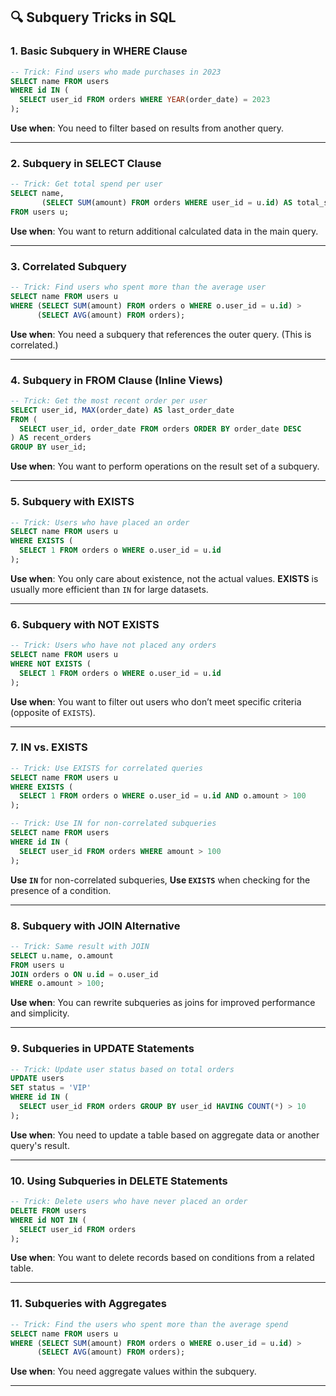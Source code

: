 ## 🔍 **Subquery Tricks in SQL**

### 1. **Basic Subquery in WHERE Clause**

```sql
-- Trick: Find users who made purchases in 2023
SELECT name FROM users
WHERE id IN (
  SELECT user_id FROM orders WHERE YEAR(order_date) = 2023
);
```

**Use when**: You need to filter based on results from another query.

---

### 2. **Subquery in SELECT Clause**

```sql
-- Trick: Get total spend per user
SELECT name,
       (SELECT SUM(amount) FROM orders WHERE user_id = u.id) AS total_spent
FROM users u;
```

**Use when**: You want to return additional calculated data in the main query.

---

### 3. **Correlated Subquery**

```sql
-- Trick: Find users who spent more than the average user
SELECT name FROM users u
WHERE (SELECT SUM(amount) FROM orders o WHERE o.user_id = u.id) > 
      (SELECT AVG(amount) FROM orders);
```

**Use when**: You need a subquery that references the outer query. (This is correlated.)

---

### 4. **Subquery in FROM Clause (Inline Views)**

```sql
-- Trick: Get the most recent order per user
SELECT user_id, MAX(order_date) AS last_order_date
FROM (
  SELECT user_id, order_date FROM orders ORDER BY order_date DESC
) AS recent_orders
GROUP BY user_id;
```

**Use when**: You want to perform operations on the result set of a subquery.

---

### 5. **Subquery with EXISTS**

```sql
-- Trick: Users who have placed an order
SELECT name FROM users u
WHERE EXISTS (
  SELECT 1 FROM orders o WHERE o.user_id = u.id
);
```

**Use when**: You only care about existence, not the actual values. **EXISTS** is usually more efficient than `IN` for large datasets.

---

### 6. **Subquery with NOT EXISTS**

```sql
-- Trick: Users who have not placed any orders
SELECT name FROM users u
WHERE NOT EXISTS (
  SELECT 1 FROM orders o WHERE o.user_id = u.id
);
```

**Use when**: You want to filter out users who don’t meet specific criteria (opposite of `EXISTS`).

---

### 7. **IN vs. EXISTS**

```sql
-- Trick: Use EXISTS for correlated queries
SELECT name FROM users u
WHERE EXISTS (
  SELECT 1 FROM orders o WHERE o.user_id = u.id AND o.amount > 100
);

-- Trick: Use IN for non-correlated subqueries
SELECT name FROM users
WHERE id IN (
  SELECT user_id FROM orders WHERE amount > 100
);
```

**Use `IN`** for non-correlated subqueries,
**Use `EXISTS`** when checking for the presence of a condition.

---

### 8. **Subquery with JOIN Alternative**

```sql
-- Trick: Same result with JOIN
SELECT u.name, o.amount
FROM users u
JOIN orders o ON u.id = o.user_id
WHERE o.amount > 100;
```

**Use when**: You can rewrite subqueries as joins for improved performance and simplicity.

---

### 9. **Subqueries in UPDATE Statements**

```sql
-- Trick: Update user status based on total orders
UPDATE users
SET status = 'VIP'
WHERE id IN (
  SELECT user_id FROM orders GROUP BY user_id HAVING COUNT(*) > 10
);
```

**Use when**: You need to update a table based on aggregate data or another query's result.

---

### 10. **Using Subqueries in DELETE Statements**

```sql
-- Trick: Delete users who have never placed an order
DELETE FROM users
WHERE id NOT IN (
  SELECT user_id FROM orders
);
```

**Use when**: You want to delete records based on conditions from a related table.

---

### 11. **Subqueries with Aggregates**

```sql
-- Trick: Find the users who spent more than the average spend
SELECT name FROM users u
WHERE (SELECT SUM(amount) FROM orders o WHERE o.user_id = u.id) > 
      (SELECT AVG(amount) FROM orders);
```

**Use when**: You need aggregate values within the subquery.

---

